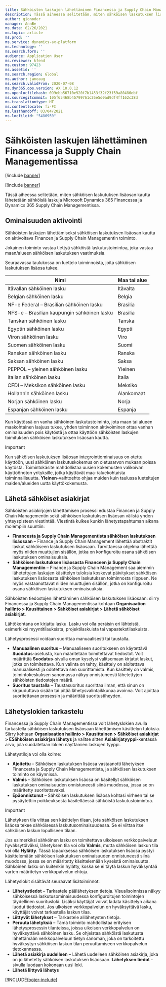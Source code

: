 ```yaml
---
title: Sähköisten laskujen lähettäminen Financessa ja Supply Chain Managementissa
description: Tässä aiheessa selitetään, miten sähköisen laskutuksen lisäosan kautta lähetetään sähköisiä laskuja Microsoft Dynamics 365 Financessa ja Dynamics 365 Supply Chain Managementissa.
author: gionoder
manager: AnnBe
ms.date: 02/26/2021
ms.topic: article
ms.prod: ''
ms.service: dynamics-ax-platform
ms.technology: ''
ms.search.form: ''
audience: Application User
ms.reviewer: kfend
ms.custom: 97423
ms.assetid: ''
ms.search.region: Global
ms.author: janeaug
ms.search.validFrom: 2020-07-08
ms.dyn365.ops.version: AX 10.0.12
ms.openlocfilehash: 099ebb56710e920f7b1453f32f23f59a80486ebf
ms.sourcegitcommit: 105f65468b45799761c26e5d0ad9df4ff162c38d
ms.translationtype: HT
ms.contentlocale: fi-FI
ms.lasthandoff: 03/04/2021
ms.locfileid: "5486950"
---
```

# <a name="issue-electronic-invoices-in-finance-and-supply-chain-management"></a>Sähköisten laskujen lähettäminen Financessa ja Supply Chain Managementissa

[!include [banner](../includes/banner.md)]

[!include [banner](../includes/preview-banner.md)]

Tässä aiheessa selitetään, miten sähköisen laskutuksen lisäosan kautta lähetetään sähköisiä laskuja Microsoft Dynamics 365 Financessa ja Dynamics 365 Supply Chain Managementissa.


## <a name="feature-activation"></a>Ominaisuuden aktivointi

Sähköisten laskujen lähettämiseksi sähköisen laskutuksen lisäosan kautta on aktivoitava Financen ja Supply Chain Managementin toiminto.

Jokainen toiminto vastaa tiettyä sähköistä laskutustoimintoa, joka vastaa maan/alueen sähköisen laskutuksen vaatimuksia.

Seuraavassa taulukossa on luettelo toiminnoista, joita sähköisen laskutuksen lisäosa tukee.

| Nimi                                              | Maa tai alue |
|---------------------------------------------------|----------------|
|Itävallan sähköinen lasku                        |Itävalta         |
|Belgian sähköinen lasku                         |Belgia         |
|NF-e Federal – Brasilian sähköinen lasku       |Brasilia          |
|NFS-e – Brasilian kaupungin sähköinen lasku|Brasilia          |
|Tanskan sähköinen lasku                          |Tanska         |
|Egyptin sähköinen lasku                        |Egypti           |
|Viron sähköinen lasku                        |Viro         |
|Suomen sähköinen lasku                         |Suomi         |
|Ranskan sähköinen lasku                          |Ranska          |
|Saksan sähköinen lasku                          |Saksa         |
|PEPPOL – yleinen sähköinen lasku                 |Yleinen          |
|Italian sähköinen lasku                         |Italia           |
|CFDI – Meksikon sähköinen lasku                  |Meksiko          |
|Hollannin sähköinen lasku                           |Alankomaat     |
|Norjan sähköinen lasku                       |Norja          |
|Espanjan sähköinen lasku                         |Espanja           |

Kun käytössä on vanha sähköinen laskutustoiminto, jota maan tai alueen maakohtainen laajuus tukee, yhden toiminnon aktivoiminen ottaa vanhan ominaisuuden pois käytöstä ja ottaa käyttöön sähköisten laskujen toimituksen sähköisen laskutuksen lisäosan kautta.

> [!IMPORTANT]
> Kun sähköisen laskutuksen lisäosan integrointiominaisuus on otettu käyttöön, uusi sähköinen laskutuskokemus on oletusarvon mukaan poissa käytöstä. Toimintokäsite mahdollistaa uusien kokemusten valikoivan käyttöönoton yrityksille, jotka käyttävät maa-/aluekohtaista toiminnallisuutta. **Yleinen**-vaihtoehto ohjaa muiden kuin taulussa lueteltujen maiden/alueiden uutta käyttökokemusta.

## <a name="submit-electronic-documents"></a>Lähetä sähköiset asiakirjat

Sähköisten asiakirjojen lähettämisen prosessi edustaa Financen ja Supply Chain Managementin sekä sähköisen laskutuksen lisäosan välistä yhden yhteyspisteen viestintää. Viestintä kulkee kunkin lähetystapahtuman aikana molempiin suuntiin:

- **Financesta ja Supply Chain Managementista sähköisen laskutuksen lisäosaan** – Finance ja Supply Chain Management lähettää abstraktit laskut sähköiseen laskutuksen lisäosaan. Tarvittaessa ohjelma lähettää myös niiden muuttujien sisällön, jotka on konfiguroitu osana sähköisen laskutuksen ominaisuuksia.
- **Sähköisen laskutuksen lisäosasta Financeen ja Supply Chain Managementiin** – Finance ja Supply Chain Management saa aiemmin lähetettyjen laskujen käsittelyn tuloksia koskevat päivitykset sähköisen laskutuksen lisäosasta sähköisen laskutuksen toiminnosta riippuen. Ne myös vastaanottavat niiden muuttujien sisällön, jotka on konfiguroitu osana sähköisen laskutuksen ominaisuuksia.

Sähköisten tiedostojen lähettäminen sähköisen laskutuksen lisäosaan: siirry Financessa ja Supply Chain Managementissa kohtaan **Organisaation hallinto &gt; Kausittainen &gt; Sähköiset asiakirjat &gt; Lähetä sähköiset asiakirjat**.

Lähtökohtana on kirjattu lasku. Lasku voi olla peräisin eri lähteistä, esimerkiksi myyntitilauksista, projektilaskuista tai vapaatekstilaskuista.

Lähetysprosessi voidaan suorittaa manuaalisesti tai taustalla.

- **Manuaalinen suoritus** – Manuaaliseen suoritukseen on käytettävä **Suodatus**-asetusta, kun määritetään toimitettavat tiedostot. Voit määrittää **Suodatus**-sivulla oman kyselysi valitsemaan kirjatut laskut, jotka on toimitettava. Kun valinta on tehty, käsittely on aloitettava manuaalisesti ja odotettava sen suorittamista. Kun käsittely on valmis, toimintokeskuksen sanomassa näkyy onnistuneesti lähetettyjen sähköisten tiedostojen määrä.
- **Suoritus taustalla** – Taustasuoritus suorittaa ilman, että sinun on kirjauduttava sisään tai pitää lähetysvalintaikkunaa avoinna. Voit ajoittaa suoritettavan prosessin ja määrittää suoritustiheyden.

## <a name="view-the-submission-logs"></a>Lähetyslokien tarkastelu

Financessa ja Supply Chain Managementissa voit lähetyslokien avulla tarkastella sähköisen laskutuksen lisäosaan lähettämisen käsittelyn tuloksia. Siirry kohtaan **Organisaation hallinto &gt; Kausittainen &gt; Sähköiset asiakirjat &gt; ESähköisen asiakirjan lähetys** ja valitse sitten **Asiakirjatyyppi**-kentässä arvo, jola suodatetaan lokien näyttämien laskujen tyyppi.

Lähetystiloja voi olla kolme:

- **Ajoitettu** – Sähköisen laskutuksen lisäosa vastaanotti lähetyksen Financesta ja Supply Chain Managementista, ja sähköisen laskutuksen toiminto on käynnissä.
- **Valmis** – Sähköisen laskutuksen lisäosa on käsitellyt sähköisen laskutuksen ominaisuuden onnistuneesti siinä muodossa, jossa se on määritetty suoritettavaksi.
- **Epäonnistunut** – Sähköisen laskutuksen lisäosa kohtasi virheen tai se pysäytettiin poikkeuksesta käsiteltäessä sähköistä laskutustoimintoa.

> [!IMPORTANT]
> Lähetyksen tila viittaa sen käsittelyn tilaan, jota sähköisen laskutuksen lisäosa tekee sähköisessä laskutusominaisuudessa. Se ei viittaa itse sähköisen laskun lopulliseen tilaan.
>
> Jos esimerkiksi sähköinen lasku on toimitettava ulkoiseen verkkopalveluun hyväksyttäväksi, lähetyksen tila voi olla **Valmis**, mutta sähköisen laskun tila voi olla **Hylätty**. Tässä tapauksessa sähköisen laskutuksen lisäosa pystyi käsittelemään sähköisen laskutuksen ominaisuuden onnistuneesti siinä muodossa, jossa se on määritetty käsittelemään kyseistä ominaisuutta. Sähköinen lasku on kuitenkin hylätty, koska se ei täytä laskun hyväksyntää varten määritetyn verkkopalvelun ehtoja.

Lähetyslokit sisältävät seuraavat lisätoiminnot:

- **Lähetystiedot** – Tarkastele päälähetyksen tietoja. Visualisoinnissa näkyy sähköisessä laskutusominaisuudessa konfiguroitujen toimintojen täydellinen suoritusloki. Lisäksi käyttäjät voivat ladata käsittelyn aikana luodut tiedostot. Jos ulkoisen verkkopalvelun on hyväksyttävä lasku, käyttäjät voivat tarkastella laskun tilaa.
- **Liittyvät lähetykset** – Tarkastele alilähetysten tietoja.
- **Peruuta lähetyksiä** – Tämä toiminto mahdollistaa erityisen lähetysprosessin tilanteissa, joissa ulkoisen verkkopalvelun on hyväksyttävä sähköinen lasku. Se ohjeistaa sähköistä laskutusta lähettämään verkkopalveluun tietyn sanoman, joka on tarkoitettu hyväksytyn sähköisen laskun tilan peruuttamiseen verkkopalvelun tietokannassa.
- **Lähetä asiakirja uudelleen** – Lähetä uudelleen sähköinen asiakirja, joka on jo lähetetty sähköisen laskutuksen lisäosaan. **Lähetyksen tiedot** -sivulla luodaan kokonaan uusi loki.
- **Lähetä liittyvä lähetys**


[!INCLUDE[footer-include](../../includes/footer-banner.md)]
